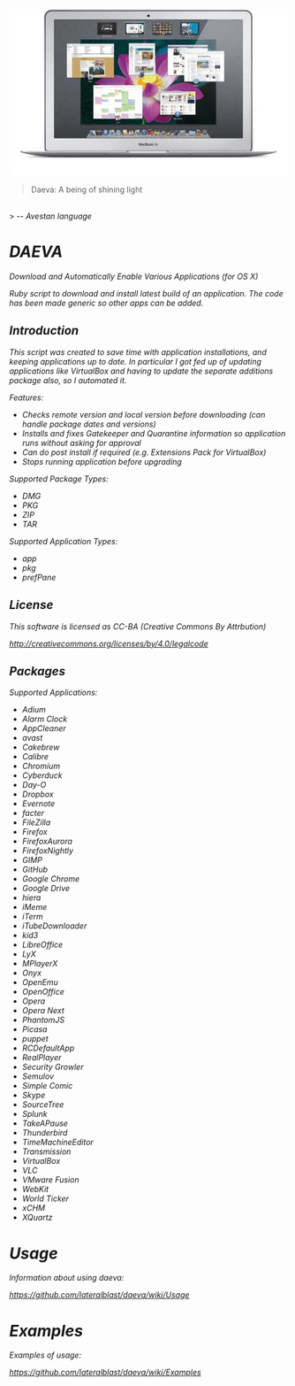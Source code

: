![alt tag](https://raw.githubusercontent.com/lateralblast/daeva/master/macbook.jpg)

> Daeva: A being of shining light
<br>
> -- <cite>Avestan language<cite>

DAEVA
=====

Download and Automatically Enable Various Applications (for OS X)

Ruby script to download and install latest build of an application.
The code has been made generic so other apps can be added.

Introduction
------------

This script was created to save time with application installations, and keeping
applications up to date. In particular I got fed up of updating applications like
VirtualBox and having to update the separate additions package also, so I automated
it.

Features:

- Checks remote version and local version before downloading (can handle package dates and versions)
- Installs and fixes Gatekeeper and Quarantine information so application runs without asking for approval
- Can do post install if required (e.g. Extensions Pack for VirtualBox)
- Stops running application before upgrading

Supported Package Types:

- DMG
- PKG
- ZIP
- TAR

Supported Application Types:

- app
- pkg
- prefPane

License
-------

This software is licensed as CC-BA (Creative Commons By Attrbution)

http://creativecommons.org/licenses/by/4.0/legalcode

Packages
--------

Supported Applications:

- Adium
- Alarm Clock
- AppCleaner
- avast
- Cakebrew
- Calibre
- Chromium
- Cyberduck
- Day-O
- Dropbox
- Evernote
- facter
- FileZilla
- Firefox
- FirefoxAurora
- FirefoxNightly
- GIMP
- GitHub
- Google Chrome
- Google Drive
- hiera
- iMeme
- iTerm
- iTubeDownloader
- kid3
- LibreOffice
- LyX
- MPlayerX
- Onyx
- OpenEmu
- OpenOffice
- Opera
- Opera Next
- PhantomJS
- Picasa
- puppet
- RCDefaultApp
- RealPlayer
- Security Growler
- Semulov
- Simple Comic
- Skype
- SourceTree
- Splunk
- TakeAPause
- Thunderbird
- TimeMachineEditor
- Transmission
- VirtualBox
- VLC
- VMware Fusion
- WebKit
- World Ticker
- xCHM
- XQuartz

Usage
=====

Information about using daeva:

https://github.com/lateralblast/daeva/wiki/Usage

Examples
========

Examples of usage:

https://github.com/lateralblast/daeva/wiki/Examples
